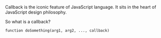 Callback is the iconic feature of JavaScript language. It sits in the heart of JavaScript design philosophy.

So what is a callback? 

```
function doSomething(arg1, arg2, ..., callback)
```

